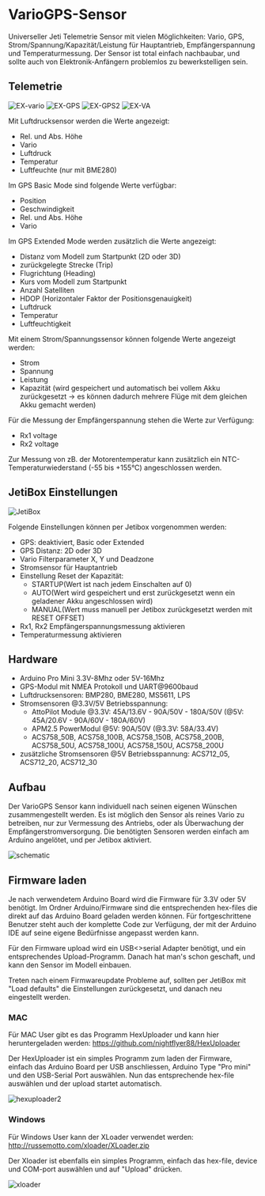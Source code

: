 # VarioGPS-Sensor

Universeller Jeti Telemetrie Sensor mit vielen Möglichkeiten: Vario, GPS, Strom/Spannung/Kapazität/Leistung für Hauptantrieb, Empfängerspannung und Temperaturmessung. Der Sensor ist total einfach nachbaubar, und sollte auch von Elektronik-Anfängern problemlos zu bewerkstelligen sein. 

## Telemetrie

![EX-vario](https://raw.githubusercontent.com/nightflyer88/Jeti_VarioGPS-Sensor/analogInput-beta/Doc/img/EX_vario.bmp)
![EX-GPS](https://raw.githubusercontent.com/nightflyer88/Jeti_VarioGPS-Sensor/analogInput-beta/Doc/img/EX_gps.bmp)
![EX-GPS2](https://raw.githubusercontent.com/nightflyer88/Jeti_VarioGPS-Sensor/analogInput-beta/Doc/img/EX_gps2.bmp)
![EX-VA](https://raw.githubusercontent.com/nightflyer88/Jeti_VarioGPS-Sensor/analogInput-beta/Doc/img/EX_volt_amp.bmp)

Mit Luftdrucksensor werden die Werte angezeigt:
- Rel. und Abs. Höhe
- Vario
- Luftdruck
- Temperatur
- Luftfeuchte (nur mit BME280)
  
Im GPS Basic Mode sind folgende Werte verfügbar:
- Position
- Geschwindigkeit 
- Rel. und Abs. Höhe
- Vario
  
Im GPS Extended Mode werden zusätzlich die Werte angezeigt:
- Distanz vom Modell zum Startpunkt (2D oder 3D)
- zurückgelegte Strecke (Trip)
- Flugrichtung (Heading)
- Kurs vom Modell zum Startpunkt
- Anzahl Satelliten
- HDOP (Horizontaler Faktor der Positionsgenauigkeit)
- Luftdruck
- Temperatur
- Luftfeuchtigkeit 

Mit einem Strom/Spannungssensor können folgende Werte angezeigt werden:
- Strom
- Spannung
- Leistung
- Kapazität (wird gespeichert und automatisch bei vollem Akku zurückgesetzt -> es können dadurch mehrere Flüge mit dem gleichen Akku gemacht werden)

Für die Messung der Empfängerspannung stehen die Werte zur Verfügung:
- Rx1 voltage
- Rx2 voltage

Zur Messung von zB. der Motorentemperatur kann zusätzlich ein NTC-Temperaturwiederstand (-55 bis +155°C) angeschlossen werden.
  
## JetiBox Einstellungen

![JetiBox](https://github.com/nightflyer88/Jeti_VarioGPS-Sensor/blob/analogInput-beta/Doc/img/JetiBox_settings.png)

Folgende Einstellungen können per Jetibox vorgenommen werden:
- GPS: deaktiviert, Basic oder Extended
- GPS Distanz: 2D oder 3D
- Vario Filterparameter X, Y und Deadzone
- Stromsensor für Hauptantrieb 
- Einstellung Reset der Kapazität:
    - STARTUP(Wert ist nach jedem Einschalten auf 0)
    - AUTO(Wert wird gespeichert und erst zurückgesetzt wenn ein geladener Akku angeschlossen wird)
    - MANUAL(Wert muss manuell per Jetibox zurückgesetzt werden mit RESET OFFSET)
- Rx1, Rx2 Empfängerspannungsmessung aktivieren
- Temperaturmessung aktivieren

## Hardware

- Arduino Pro Mini 3.3V-8Mhz oder 5V-16Mhz
- GPS-Modul mit NMEA Protokoll und UART@9600baud
- Luftdrucksensoren: BMP280, BME280, MS5611, LPS 
- Stromsensoren @3.3V/5V Betriebsspannung:
    - AttoPilot Module @3.3V: 45A/13.6V - 90A/50V - 180A/50V (@5V: 45A/20.6V - 90A/60V - 180A/60V)
    - APM2.5 PowerModul @5V: 90A/50V (@3.3V: 58A/33.4V)
    - ACS758_50B, ACS758_100B, ACS758_150B, ACS758_200B, ACS758_50U, ACS758_100U, ACS758_150U, ACS758_200U
- zusätzliche Stromsensoren @5V Betriebsspannung: ACS712_05, ACS712_20, ACS712_30

## Aufbau

Der VarioGPS Sensor kann individuell nach seinen eigenen Wünschen zusammengestellt werden. Es ist möglich den Sensor als reines Vario zu betreiben, nur zur Vermessung des Antriebs, oder als Überwachung der Empfängerstromversorgung. Die benötigten Sensoren werden einfach am Arduino angelötet, und per Jetibox aktiviert.

![schematic](https://github.com/nightflyer88/Jeti_VarioGPS-Sensor/blob/analogInput-beta/Doc/img/VarioGPS_schematic.png)

## Firmware laden

Je nach verwendetem Arduino Board wird die Firmware für 3.3V oder 5V benötigt. Im Ordner Arduino/Firmware sind die entsprechenden hex-files die direkt auf das Arduino Board geladen werden können. Für fortgeschrittene Benutzer steht auch der komplette Code zur Verfügung, der mit der Arduino IDE auf seine eigene Bedürfnisse angepasst werden kann.

Für den Firmware upload wird ein USB<>serial Adapter benötigt, und ein entsprechendes Upload-Programm. Danach hat man's schon geschaft, und kann den Sensor im Modell einbauen.

Treten nach einem Firmwareupdate Probleme auf, sollten per JetiBox mit "Load defaults" die Einstellungen zurückgesetzt, und danach neu eingestellt werden.

### MAC

Für MAC User gibt es das Programm HexUploader und kann hier heruntergeladen werden: https://github.com/nightflyer88/HexUploader

Der HexUploader ist ein simples Programm zum laden der Firmware, einfach das Arduino Board per USB anschliessen, Arduino Type "Pro mini" und den USB-Serial Port auswählen. Nun das entsprechende hex-file auswählen und der upload startet automatisch.

![hexuploader2](https://github.com/nightflyer88/Jeti_VarioGPS-Sensor/blob/analogInput-beta/Doc/img/HexUploader.png)

### Windows

Für Windows User kann der XLoader verwendet werden: http://russemotto.com/xloader/XLoader.zip

Der Xloader ist ebenfalls ein simples Programm, einfach das hex-file, device und COM-port auswählen und auf "Upload" drücken.

![xloader](https://github.com/nightflyer88/Jeti_VarioGPS-Sensor/blob/analogInput-beta/Doc/img/xloader.png)
